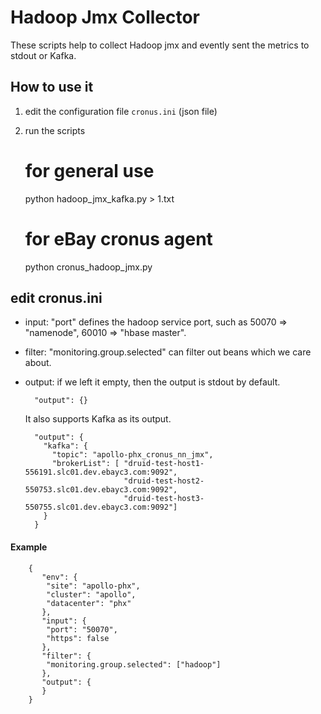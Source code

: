 # Hadoop Jmx Collector

These scripts help to collect Hadoop jmx and evently sent the metrics to stdout or Kafka. 

## How to use it
  
  1. edit the configuration file `cronus.ini` (json file)
     
  2. run the scripts
  
        # for general use
        python hadoop_jmx_kafka.py > 1.txt
        # for eBay cronus agent
        python cronus_hadoop_jmx.py
      
## edit cronus.ini

* input: "port" defines the hadoop service port, such as 50070 => "namenode", 60010 => "hbase master".

* filter: "monitoring.group.selected" can filter out beans which we care about. 

* output: if we left it empty, then the output is stdout by default. 

        "output": {}
        
  It also supports Kafka as its output. 

        "output": {
          "kafka": {
            "topic": "apollo-phx_cronus_nn_jmx",
            "brokerList": [ "druid-test-host1-556191.slc01.dev.ebayc3.com:9092",
                            "druid-test-host2-550753.slc01.dev.ebayc3.com:9092",
                            "druid-test-host3-550755.slc01.dev.ebayc3.com:9092"]
          }
        }
      
#### Example
        {
           "env": {
            "site": "apollo-phx",
            "cluster": "apollo",
            "datacenter": "phx"
           },
           "input": {
            "port": "50070",
            "https": false
           },
           "filter": {
            "monitoring.group.selected": ["hadoop"]
           },
           "output": {
           }
        }

